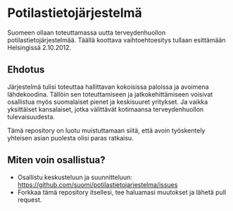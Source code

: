 Potilastietojärjestelmä
=======================

Suomeen ollaan toteuttamassa uutta terveydenhuollon potilastietojärjestelmää. Täällä koottava vaihtoehtoesitys tullaan esittämään Helsingissä 2.10.2012.

Ehdotus
-------

Järjestelmä tulisi toteuttaa hallittavan kokoisissa paloissa ja avoimena lähdekoodina. Tällöin sen toteuttamiseen ja jatkokehittämiseen voisivat osallistua myös suomalaiset pienet ja keskisuuret yritykset. Ja vaikka yksittäiset kansalaiset, jotka välittävät kotimaansa terveydenhuollon tulevaisuudesta.

Tämä repository on luotu muistuttamaan siitä, että avoin työskentely yhteisen asian puolesta olisi paras ratkaisu. 

Miten voin osallistua?
----------------------

 - Osallistu keskusteluun ja suunnitteluun: https://github.com/suomi/potilastietojarjestelma/issues
 - Forkkaa tämä repository itsellesi, tee haluamasi muutokset ja lähetä pull request.